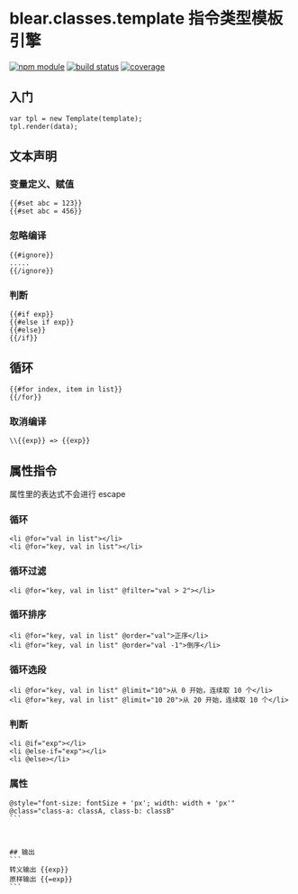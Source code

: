 # blear.classes.template 指令类型模板引擎

[![npm module][npm-img]][npm-url]
[![build status][travis-img]][travis-url]
[![coverage][coveralls-img]][coveralls-url]

[travis-img]: https://img.shields.io/travis/blearjs/blear.classes.template/master.svg?style=flat-square
[travis-url]: https://travis-ci.org/blearjs/blear.classes.template

[npm-img]: https://img.shields.io/npm/v/blear.classes.template.svg?style=flat-square
[npm-url]: https://www.npmjs.com/package/blear.classes.template

[coveralls-img]: https://img.shields.io/coveralls/blearjs/blear.classes.template/master.svg?style=flat-square
[coveralls-url]: https://coveralls.io/github/blearjs/blear.classes.template?branch=master



## 入门
```
var tpl = new Template(template);
tpl.render(data);
```


## 文本声明

### 变量定义、赋值
```
{{#set abc = 123}}
{{#set abc = 456}}
```

### 忽略编译
```
{{#ignore}}
.....
{{/ignore}}
```

### 判断
```
{{#if exp}}
{{#else if exp}}
{{#else}}
{{/if}}
```

## 循环
```
{{#for index, item in list}}
{{/for}}
```

### 取消编译
```
\\{{exp}} => {{exp}}
```

## 属性指令
属性里的表达式不会进行 escape

### 循环
```
<li @for="val in list"></li>
<li @for="key, val in list"></li>
```

### 循环过滤
```
<li @for="key, val in list" @filter="val > 2"></li>
```

### 循环排序
```
<li @for="key, val in list" @order="val">正序</li>
<li @for="key, val in list" @order="val -1">倒序</li>
```

### 循环选段
```
<li @for="key, val in list" @limit="10">从 0 开始，连续取 10 个</li>
<li @for="key, val in list" @limit="10 20">从 20 开始，连续取 10 个</li>
```

### 判断
```
<li @if="exp"></li>
<li @else-if="exp"></li>
<li @else></li>
```

### 属性
````
@style="font-size: fontSize + 'px'; width: width + 'px'"
@class="class-a: classA, class-b: classB"
```



## 输出
```
转义输出 {{exp}}
原样输出 {{=exp}}
```

